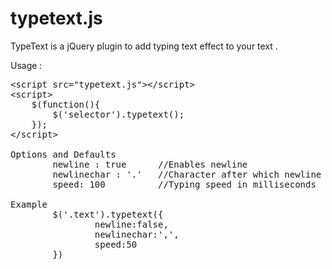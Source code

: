 typetext.js
========


TypeText is a jQuery plugin to add typing text effect to your text .

Usage :
<pre>
&lt;script src="typetext.js"&gt;&lt;/script&gt;
&lt;script&gt;
    $(function(){
        $('selector').typetext();
    });
&lt;/script&gt;
    
Options and Defaults         
        newline : true      //Enables newline
        newlinechar : '.'   //Character after which newline will start
        speed: 100          //Typing speed in milliseconds
            
Example           
        $('.text').typetext({
                newline:false,
                newlinechar:',',
                speed:50
        })
</pre>
